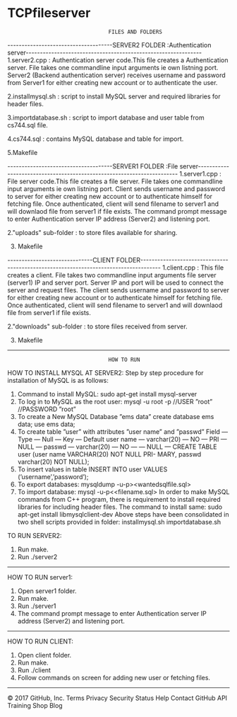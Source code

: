 # TCPfileserver


									FILES AND FOLDERS



-------------------------------------SERVER2 FOLDER :Authentication server--------------------------------------------------------------
1.server2.cpp : Authentication server code.This file creates a Authentication server. File takes one commandline input arguments ie own listning port.
Server2 (Backend authentication server) receives username and password from Server1 for either creating new account or to authenticate the user.


2.installmysql.sh : script to install MySQL server and required libraries for header files.

3.importdatabase.sh : script to import database and user table from cs744.sql file.

4.cs744.sql : contains MySQL database and table for import.

5.Makefile 


-------------------------------------SERVER1 FOLDER :File server-----------------------------------------------------------------------
1.server1.cpp : File server code.This file creates a file server. File takes one commandline input arguments ie own listning port.
Client sends username and password to server for either creating new account or to authenticate himself for fetching file. Once authenticated, client will send filename to server1 and will downlaod file from server1 if file exists.
The command prompt message to enter Authentication server IP address (Server2) and listening port.

2."uploads" sub-folder :  to store files available for sharing.

3. Makefile 


------------------------------CLIENT FOLDER-------------------------------------------------------------------------------------
1.client.cpp : This file creates a client. File takes two commandline input arguments file server (server1) IP and server port.
Server IP and port will be used to connect the server and request files. The client sends username and password to server for either creating new account or to authenticate himself for fetching file. Once authenticated, client will send filename to server1 and will downlaod file from server1 if file exists.

2."downloads" sub-folder :  to store files received from server.

3. Makefile 
-----------------------------------------------------------------------------------------------------------------------------------


									HOW TO RUN

HOW TO INSTALL MYSQL AT SERVER2:
Step by step procedure for installation of MySQL is as follows:
1.  Command to install MySQL:
sudo apt-get install mysql-server
2.  To log in to MySQL as the root user:
mysql -u root -p
//USER ”root”
//PASSWORD ”root”
3.  To create a New MySQL Database ”ems
data”
create database ems
data;
use ems
data;
4.  To create table ”user” with attributes ”user
name” and ”passwd”
Field — Type — Null — Key — Default
user
name — varchar(20) — NO — PRI — NULL —
passwd — varchar(20) — NO — — NULL —
CREATE TABLE user (user
name VARCHAR(20) NOT NULL PRI-
MARY, passwd varchar(20) NOT NULL);
5.  To insert values in table
INSERT INTO user VALUES (’username’,’password’);
6.  To export databases:
mysqldump -u<Username>-p<DatabaseName>><wantedsqlfile.sql>
7.  To import database:
mysql -u<username>-p<databasename><<filename.sql>
In order to make MySQL commands from C++ program, there is requirement to install required libraries for including header files.  The command to  install same:
sudo apt-get install libmysqlclient-dev
Above  steps  have  been  consolidated  in  two  shell  scripts  provided  in  folder:
installmysql.sh
importdatabase.sh

TO RUN SERVER2: 
1. Run make.
2. Run ./server2 <own listening port no>


---------------------------------------------------------------------------------------------------------------------------------------
HOW TO RUN server1:

1. Open server1 folder.
2. Run make.
3. Run ./server1  <own listening port no> 
4. The command prompt message to enter Authentication server IP address (Server2) and listening port.

---------------------------------------------------------------------------------------------------------------------------------------
HOW TO RUN CLIENT:

1. Open client folder.
2. Run make.
3. Run ./client <server1 IP address> <Server1 listening port no> 
4. Follow commands on screen for adding new user or fetching files.
	
 ------------------------------------------------------------------------------------------------------------------------------------

© 2017 GitHub, Inc.
Terms
Privacy
Security
Status
Help
Contact GitHub
API
Training
Shop
Blog
